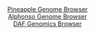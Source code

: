 <div id="Pineapple_Genome_Browser" align="center">
  <a href="https://igv.org/app/?sessionURL=blob:zZRhb5pAHIe_yyVttgThDhSBpFlsp61206pVO5uGHHDgWbhjdydojd99V7Nlb7qkvtiyhBfHPwf3.z08YQ8qIiTlDATANlHLRAgYQK54PcVFmZMhLogEQYpzSQwgSEoEYTEBwR6kWCo8m3zRT66UKmVgWVSVjQKzjJvSMXGBXzjDtTRjXlhXPM9xxAVWXEjrUuCKWzSrGjWJcFma.mzHbFkJVtjCebniTHKrJCwLa_2.8NcozAjjBQmLTa7oMUCo8.iMiZniT53FtBPHRMpbsusnF53bfmfudGfLa_dqORvdLGbu4nxKM4bVRpCL9P7b5bY3GovhXHn5fBqvBt3LM7u3bg0e6jPn83l3W1JB5AVqI68JPeT7Gg1lCdn.T631RU9sXoj2EkdrMbovvi6n7lyXHsFy8bzwH6r.G81tCMHBADmPN9oFEK9EO0DQcKBrtGy38bpEngHhKx_BKQgenwygBI6f9fbHPVC7UhsDJPm.OcpjAC4SIkDQ8CFsa652q9luQt9HB2MPNiL_e3B7s4nfhnbHtt0wpbnSOiehZKU0MWNmFadm9nIizZiu._XNeHBdU3Q3ufNxNKwnD12vhn9iaQB99PED6qLvSfRPvHtPEFNFp8rmc.QmS7Lz.v5UizbPuh4T2XZGxuNV801Ar3.g0.CkXBRY6f16om9_.lZhQTFTelBRSSOaU7VbaI68BgGyHa0tiHnOtYdAZNEHaEADteDH33o6h6fDDw--">Pineapple Genome Browser</a>
</div>
<div id="Alphonso_Genome_Browser" align="center">
  <a href="https://igv.org/app/?sessionURL=blob:zZJda9swFIb_i6BlA8eW5diODWW46Vdo0q.QhrQUI9uyo1WWHEl20ob896llYzcdNBcbA11IL0c673n1bEFHpKKCgxgg2_Vt1wUWUEuxnuK6YeQK10SBuMRMEQtIUhJJeE5AvAUlVhrP7sbm5lLrRsWOQ3XTqzGvhK08G9f4VXC8VnYuamcoGMOZkFgLqZxjiTvh0KrrrUmGm8Y2vT3bdwqssYNZsxRcCachvErX5r30l5RWhIuapHXLNH03kBo_xmNhl_hbMp8meU6UuiQvo.IouRwl997p7OE8GD7Mri_ms2B.OKUVx7qV5MifzMbBPbyatteD87DNkpU_v5WsOX2YHHgnh6ebhkqijtzQHfThAAWhCYbygmz.p5nNonvOvZjg1bhbyWESjRDZiMXz8.gAHUPhBxPx4eQDsLMAE3lrSAD5UoaxCy0PBpaPgt7b1h1YEEYmHykoiB.fLKAlzp9N.eMW6JfG8AIUWbXv6FhAyIJIEPciCEM3ipDfD_switydtQWtZH8v3LPZXRRClCAUpCVl2sBcpIo3ysac211e2tXrnmliHvBqkw0RPfam31mg.kt.Nk5KMv5TlhYwrd8_0Az6GUf_hLvPGLF1ti9sIquG5yfjA3Q2afto006FWvT1RbEwys389sOI3kDaL55SyBprU28Uc_xJXIclxVwboaOKZpRR_TI3SYo1iF3kGXBBLpgwJAJZZV.gBS3Xh19_A.rtnnY_AA--">Alphonso Genome Browser</a>
</div>


<div id="DAF_Genomics_Browser" align="center">
  <a href="https://igv.org/app/?sessionURL=blob:tZFra9swFIb_iyD9ZDuW7NixIQx3S7fStWM1XtaUEk7t49jMsjxJjpOF_PcJr2OwC2PQga6cy_tKz5HsUKpatCQmzKEzh1JiEVWJIQXeNXgDHBWJS2gUWkRiiRLbHEl8JCUoDdntW1NZad2peDotoLS32Ape58pRngOdrUSvKzSpNnOAwxfRwqCcXHCTrGEKTVeJVokp5DkqZbvTDtvtZgCzfI9txpa44X2j61F1Y0wYY4VTgnFbtwXu_2LkPyibUb9IVmky1l_h4bJYJFeXyQdvma1fBy_X2bs3qyxYnaX1tgXdS1ykySx0r_Ob9YSd7xvWmC3qygm78A9DudzR64n36my572qJakFDOvfdOWUROVmkEXlvQJC8kjSmvhWyucV83346erPA_IQUNYnvHyyiJeSfTPr9kehDZ3ARhZ_7kZxFhCxQktiOXDekUcRmfui7UURP1pH0snlmnhfZbRS6LGEscB6BG_2ybsZPNEK_Bp8L5k.dzfxXWBCskuDx7nxYijvNU0OpFe9x93GeKLn9HSjPNf7_.LBSSA7ahL5dn7BAY_Q4tvoHF._0cPoK">DAF Genomics Browser</a>
</div>
